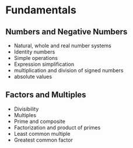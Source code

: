 # Fundamentals

## Numbers and Negative Numbers
- Natural, whole and real number systems
- Identity numbers
- Simple operations
- Expression simplification
- multiplication and division of signed numbers
- absolute values

## Factors and Multiples
- Divisibility
- Multiples
- Prime and composite
- Factorization and product of primes
- Least common multiple
- Greatest common factor